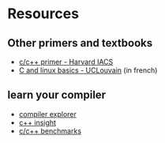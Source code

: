 # Resources

## Other primers and textbooks

- [c/c++ primer - Harvard IACS](https://github.com/Harvard-IACS/c_cpp_primer)
- [C and linux basics - UCLouvain](https://sites.uclouvain.be/SystInfo/) (in french)

## learn your compiler

- [compiler explorer](https://godbolt.org/)
- [c++ insight](https://cppinsights.io/)
- [c/c++ benchmarks](https://quick-bench.com/)
